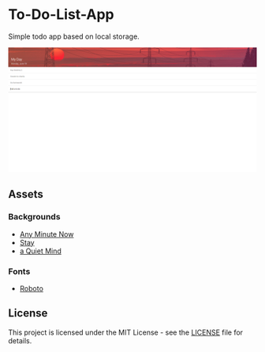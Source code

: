 # To-Do-List-App
Simple todo app based on local storage.

![Homepage image](screenshots/homepage.png)

## Assets

### Backgrounds
* [Any Minute Now](https://www.artstation.com/artwork/Lgd00)
* [Stay](https://www.artstation.com/artwork/JqaJD)
* [a Quiet Mind](https://www.artstation.com/artwork/Y20RX)

### Fonts
* [Roboto](https://fonts.google.com/specimen/Roboto)

## License
This project is licensed under the MIT License - see the [LICENSE](LICENSE) file for details.
